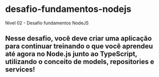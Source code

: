 # desafio-fundamentos-nodejs
Nível 02 - Desafio fundamentos NodeJS

## Nesse desafio, você deve criar uma aplicação para continuar treinando o que você aprendeu até agora no Node.js junto ao TypeScript, utilizando o conceito de models, repositories e services!
